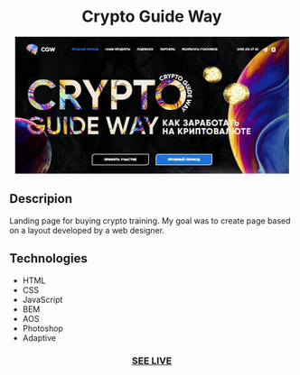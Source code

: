 <h1 align="center">Crypto Guide Way</h1>

<div align="center"><img src="/img/readme.jpg"/></div>

<h2>Descripion</h2>
Landing page for buying crypto training. My goal was to create
page based on a layout developed by a web designer.

<h2>Technologies</h2>

+ HTML
+ CSS
+ JavaScript
+ BEM 
+ AOS 
+ Photoshop
+ Adaptive

<h3 align="center"><a href="https://drozdovdenys.github.io/crypto-guide-way/">SEE LIVE</a></he>
